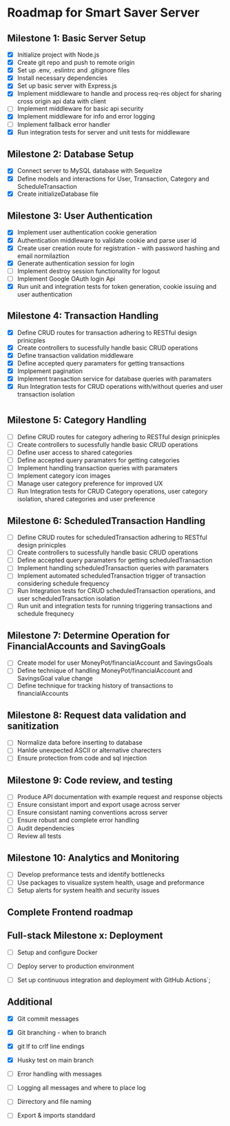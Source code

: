 # Roadmap for Smart Saver Server

## Milestone 1: Basic Server Setup
- [x] Initialize project with Node.js
- [x] Create git repo and push to remote origin
- [x] Set up .env, .eslintrc and .gitignore files
- [x] Install necessary dependencies
- [x] Set up basic server with Express.js
- [x] Implement middleware to handle and process req-res object for sharing cross origin api data with client
- [ ] Implement middleware for basic api security
- [x] Implement middleware for info and error logging
- [ ] Implement fallback error handler
- [x] Run integration tests for server and unit tests for middleware

## Milestone 2: Database Setup
- [x] Connect server to MySQL database with Sequelize
- [x] Define models and interactions for User, Transaction, Category and ScheduleTransaction
- [x] Create initializeDatabase file

## Milestone 3: User Authentication
- [x] Implement user authentication cookie generation
- [x] Authentication middleware to validate cookie and parse user id
- [x] Create user creation route for registration - with password hashing and email normilaztion
- [x] Generate authentication session for login
- [ ] Implement destroy session functionality for logout
- [ ] Implement Google OAuth login Api
- [x] Run unit and integration tests for token generation, cookie issuing and user authentication

## Milestone 4: Transaction Handling
- [x] Define CRUD routes for transaction adhering to RESTful design prinicples
- [x] Create controllers to sucessfully handle basic CRUD operations
- [x] Define transaction validation middleware
- [x] Define accepted query paramaters for getting transactions
- [x] Implpement pagination
- [x] Implement transaction service for database queries with paramaters
- [x] Run Integration tests for CRUD operations with/without queries and user transaction isolation
# 
## Milestone 5: Category Handling
- [ ] Define CRUD routes for category adhering to RESTful design prinicples
- [ ] Create controllers to sucessfully handle basic CRUD operations
- [ ] Define user access to shared categories 
- [ ] Define accepted query paramaters for getting categories
- [ ] Implement handling transaction queries with paramaters
- [ ] Implement category icon images
- [ ] Manage user category preference for improved UX
- [ ] Run Integration tests for CRUD Category operations, user category isolation, shared categories and user preference

## Milestone 6: ScheduledTransaction Handling
- [ ] Define CRUD routes for scheduledTransaction adhering to RESTful design prinicples
- [ ] Create controllers to sucessfully handle basic CRUD operations
- [ ] Define accepted query paramaters for getting scheduledTransaction
- [ ] Implement handling scheduledTransaction queries with paramaters
- [ ] Implement automated scheduledTransaction trigger of transaction considering schedule frequency
- [ ] Run Integration tests for CRUD scheduledTransaction operations, and user scheduledTransaction isolation
- [ ] Run unit and integration tests for running triggering transactions and schedule frequnecy 

## Milestone 7: Determine Operation for FinancialAccounts and SavingGoals
- [ ] Create model for user MoneyPot/financialAccount and SavingsGoals
- [ ] Define technique of handling MoneyPot/financialAccount and SavingsGoal value change
- [ ] Define technique for tracking history of transactions to financialAccounts

## Milestone 8: Request data validation and sanitization
- [ ] Normalize data before inserting to database
- [ ] Hanlde unexpected ASCII or alternative charecters
- [ ] Ensure protection from code and sql injection

## Milestone 9: Code review, and testing
- [ ] Produce API documentation with example request and response objects
- [ ] Ensure consistant import and export usage across server
- [ ] Ensure consistant naming conventions across server
- [ ] Ensure robust and complete error handling
- [ ] Audit dependencies
- [ ] Review all tests

## Milestone 10: Analytics and Monitoring
- [ ] Develop preformance tests and identify bottlenecks
- [ ] Use packages to visualize system health, usage and preformance
- [ ] Setup alerts for system health and security issues

## Complete Frontend roadmap

## Full-stack Milestone x: Deployment
- [ ] Setup and configure Docker
- [ ] Deploy server to production environment
- [ ] Set up continuous integration and deployment with GitHub Actions`;


## Additional 
- [x] Git commit messages
- [x] Git branching - when to branch 
- [x] git lf to crlf line endings 
- [x] Husky test on main branch

- [ ] Error handling with messages
- [ ] Logging all messages and where to place log
- [ ] Dirrectory and file naming
- [ ] Export & imports standdard